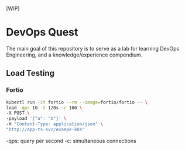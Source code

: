 [WIP]
# DevOps Quest

The main goal of this repository is to serve as a lab for learning DevOps Engineering, and a knowledge/experience compendium.


## Load Testing
### Fortio

```sh
kubectl run -it fortio --rm --image=fortio/fortio -- \
load -qps 10 -t 120s -c 100 \
-X POST \
-payload '{"a": "b"}' \
-H "Content-Type: application/json" \
"http://app-ts-svc/exampe-k8s"
```
-qps: query per second
-c: simultaneous connections

